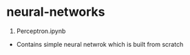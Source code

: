 # neural-networks

1. Perceptron.ipynb
- Contains simple neural netwrok which is built from scratch
